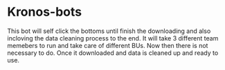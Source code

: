 # Kronos-bots

This bot will self click the bottoms until finish the downloading and also incloving the data cleaning process to the end. It will take 3 different team memebers to run and take care of different BUs. 
Now then there is not necessary to do. Once it downloaded and data is cleaned up and ready to use.
